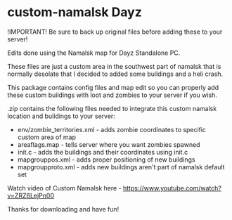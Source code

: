 # custom-namalsk Dayz

!IMPORTANT! Be sure to back up original files before adding these to your server! 

Edits done using the Namalsk map for Dayz Standalone PC.

These files are just a custom area in the southwest part of namalsk that is normally desolate that I decided to added some buildings and a heli crash.

This package contains config files and map edit so you can properly add these custom buildings with loot and zombies to your server if you wish.

.zip contains the following files needed to integrate this custom namalsk location and buildings to your server:

- env/zombie_territories.xml - adds zombie coordinates to specific custom area of map
- areaflags.map - tells server where you want zombies spawned
- init.c - adds the buildings and their coordinates using init.c
- mapgrouppos.xml - adds proper positioning of new buildings
- mapgroupproto.xml - adds new buildings aren't part of namalsk default set

Watch video of Custom Namalsk here - https://www.youtube.com/watch?v=ZRZ6LejPn00

Thanks for downloading and have fun! 
